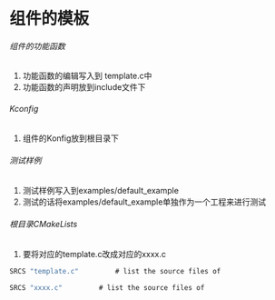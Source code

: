 #  组件的模板 


###### 组件的功能函数
1. 功能函数的编辑写入到 template.c中
2. 功能函数的声明放到include文件下 

######  Kconfig
1. 组件的Konfig放到根目录下

######  测试样例
1. 测试样例写入到examples/default_example 
2. 测试的话将examples/default_example单独作为一个工程来进行测试

###### 根目录CMakeLists
1. 要将对应的template.c改成对应的xxxx.c
````c
SRCS "template.c"         # list the source files of
``````

````c
SRCS "xxxx.c"         # list the source files of
``````